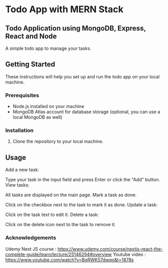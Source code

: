 
# Todo App with MERN Stack
## Todo Application using MongoDB, Express, React and Node

A simple todo app to manage your tasks.

## Getting Started

These instructions will help you set up and run the todo app on your local machine.

### Prerequisites

- Node.js installed on your machine
- MongoDB Atlas account for database storage (optional, you can use a local MongoDB as well)

### Installation

1. Clone the repository to your local machine.

## Usage
Add a new task:

Type your task in the input field and press Enter or click the "Add" button.
View tasks:

All tasks are displayed on the main page.
Mark a task as done:

Click on the checkbox next to the task to mark it as done.
Update a task:

Click on the task text to edit it.
Delete a task:

Click on the delete icon next to the task to remove it.

### Acknowledgements
Udemy Next JS course : https://www.udemy.com/course/nextjs-react-the-complete-guide/learn/lecture/25146294#overview
Youtube video : https://www.youtube.com/watch?v=BqRWK57dwqo&t=1878s
